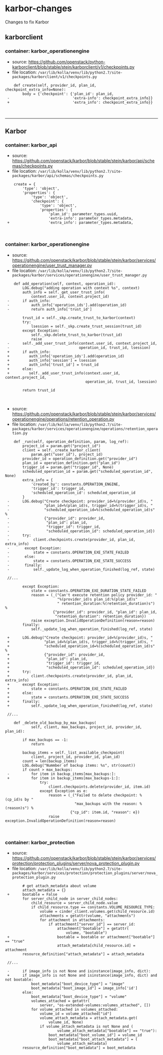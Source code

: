 # karbor-changes
Changes to fix Karbor

## karborclient

### container: karbor_operationengine
- source: https://github.com/openstack/python-karborclient/blob/stable/stein/karborclient/v1/checkpoints.py
- file location: `/var/lib/kolla/venv/lib/python2.7/site-packages/karborclient/v1/checkpoints.py`
```
    def create(self, provider_id, plan_id, checkpoint_extra_info=None):
        body = {'checkpoint': {'plan_id': plan_id,
 -                             'extra-info': checkpoint_extra_info}}
 +                             'extra_info': checkpoint_extra_info}}
```
&nbsp;
____________________________________________________________________________________________________

## Karbor 

### container: karbor_api

- source: https://github.com/openstack/karbor/blob/stable/stein/karbor/api/schemas/checkpoints.py
- file location: `/var/lib/kolla/venv/lib/python2.7/site-packages/karbor/api/schemas/checkpoints.py`
```
    create = {
        'type': 'object',
        'properties': {
            'type': 'object',
            'checkpoint': {
                'type': 'object',
                'properties': {
                    'plan_id': parameter_types.uuid,
                    'extra-info': parameter_types.metadata,
 +                  'extra_info': parameter_types.metadata,
```
&nbsp;

### container: karbor_operationengine

- source: https://github.com/openstack/karbor/blob/stable/stein/karbor/services/operationengine/user_trust_manager.py
- file location: `/var/lib/kolla/venv/lib/python2.7/site-packages/karbor/services/operationengine/user_trust_manager.py`
```
    def add_operation(self, context, operation_id):
        LOG.debug("adding operation with context %s", context)
        auth_info = self._get_user_trust_info(
            context.user_id, context.project_id)
 -      if auth_info:
 -          auth_info['operation_ids'].add(operation_id)
 -          return auth_info['trust_id']

        trust_id = self._skp.create_trust_to_karbor(context)
        try:
            lsession = self._skp.create_trust_session(trust_id)
        except Exception:
            self._skp.delete_trust_to_karbor(trust_id)
            raise
 -      self._add_user_trust_info(context.user_id, context.project_id,
 -                                operation_id, trust_id, lsession)
 +      if auth_info:
 +         auth_info['operation_ids'].add(operation_id)
 +         auth_info['session'] = lsession
 +         auth_info['trust_id'] = trust_id
 +      else:
 +         self._add_user_trust_info(context.user_id, context.project_id,
                                     operation_id, trust_id, lsession)

        return trust_id
```
&nbsp;

- source: https://github.com/openstack/karbor/blob/stable/stein/karbor/services/operationengine/operations/retention_operation.py
- file location: `/var/lib/kolla/venv/lib/python2.7/site-packages/karbor/services/operationengine/operations/retention_operation.py`
```
    def _run(self, operation_definition, param, log_ref):
        project_id = param.get("project_id")
        client = self._create_karbor_client(
            param.get("user_id"), project_id)
        provider_id = operation_definition.get("provider_id")
        plan_id = operation_definition.get("plan_id")
        trigger_id = param.get("trigger_id", None)
        scheduled_operation_id = param.get("scheduled_operation_id", None)
        extra_info = {
            'created_by': constants.OPERATION_ENGINE,
            'trigger_id': trigger_id,
            'scheduled_operation_id': scheduled_operation_id
        }
 -      LOG.debug("Create checkpoint: provider_id=%(provider_id)s, "
 -                "plan_id=%(plan_id)s, trigger_id=%(trigger_id)s, "
 -                "scheduled_operation_id=%(scheduled_operation_id)s" %
 -                {"provider_id": provider_id,
 -                 "plan_id": plan_id,
 -                 "trigger_id": trigger_id,
 -                 "scheduled_operation_id": scheduled_operation_id})
 -      try:
 -           client.checkpoints.create(provider_id, plan_id, extra_info)
 -       except Exception:
 -           state = constants.OPERATION_EXE_STATE_FAILED
 -       else:
 -           state = constants.OPERATION_EXE_STATE_SUCCESS
 -       finally:
 -           self._update_log_when_operation_finished(log_ref, state)

 //...

        except Exception:
            state = constants.OPERATION_EXE_DURATION_STATE_FAILED
            reason = (_("Can't execute retention policy provider_id: "
                        "%(provider_id)s plan_id:%(plan_id)s"
                        " retention_duration:%(retention_duration)s") %
                      {"provider_id": provider_id, "plan_id": plan_id,
                       "retention_duration": retention_duration})
            raise exception.InvalidOperationDefinition(reason=reason)
        finally:
            self._update_log_when_operation_finished(log_ref, state)

 +      LOG.debug("Create checkpoint: provider_id=%(provider_id)s, "
 +                "plan_id=%(plan_id)s, trigger_id=%(trigger_id)s, "
 +                "scheduled_operation_id=%(scheduled_operation_id)s" %
 +                {"provider_id": provider_id,
 +                 "plan_id": plan_id,
 +                 "trigger_id": trigger_id,
 +                 "scheduled_operation_id": scheduled_operation_id})
 +      try:
 +          client.checkpoints.create(provider_id, plan_id, extra_info)
 +      except Exception:
 +          state = constants.OPERATION_EXE_STATE_FAILED
 +      else:
 +          state = constants.OPERATION_EXE_STATE_SUCCESS
 +      finally:
 +          self._update_log_when_operation_finished(log_ref, state)

 //...

    def _delete_old_backup_by_max_backups(
            self, client, max_backups, project_id, provider_id, plan_id):

        if max_backups == -1:
            return

        backup_items = self._list_available_checkpoint(
            client, project_id, provider_id, plan_id)
        count = len(backup_items)
        LOG.debug("Nummber of backup items: %s", str(count))
        if count > max_backups:
 -          for item in backup_items[max_backups:]:
 +          for item in backup_items[max_backups-1:]:
                try:
                    client.checkpoints.delete(provider_id, item.id)
                except Exception as e:
                    reason = (_("Failed to delete checkpoint: %(cp_id)s by "
                                "max_backups with the reason: %(reason)s") %
                              {"cp_id": item.id, "reason": e})
                    raise exception.InvalidOperationDefinition(reason=reason)
```
&nbsp;

### container: karbor_protection

- source: https://github.com/openstack/karbor/blob/stable/stein/karbor/services/protection/protection_plugins/server/nova_protection_plugin.py
- file location: `/var/lib/kolla/venv/lib/python2.7/site-packages/karbor/services/protection/protection_plugins/server/nova_protection_plugin.py`
```
        # get attach_metadata about volume
        attach_metadata = {}
 +      bootable = False
        for server_child_node in server_child_nodes:
            child_resource = server_child_node.value
            if child_resource.type == constants.VOLUME_RESOURCE_TYPE:
                volume = cinder_client.volumes.get(child_resource.id)
                attachments = getattr(volume, "attachments")
                for attachment in attachments:
                    if attachment["server_id"] == server_id:
                        attachment["bootable"] = getattr(
                            volume, "bootable")
 +                      bootable = bootable or attachment["bootable"] == "true"
                        attach_metadata[child_resource.id] = attachment
        resource_definition["attach_metadata"] = attach_metadata

 //...

 -      if image_info is not None and isinstance(image_info, dict):
 +      if image_info is not None and isinstance(image_info, dict) and not bootable:
            boot_metadata["boot_device_type"] = "image"
            boot_metadata["boot_image_id"] = image_info['id']
        else:
            boot_metadata["boot_device_type"] = "volume"
            volumes_attached = getattr(
                server, "os-extended-volumes:volumes_attached", [])
            for volume_attached in volumes_attached:
                volume_id = volume_attached["id"]
                volume_attach_metadata = attach_metadata.get(
                    volume_id, None)
                if volume_attach_metadata is not None and (
                        volume_attach_metadata["bootable"] == "true"):
                    boot_metadata["boot_volume_id"] = volume_id
                    boot_metadata["boot_attach_metadata"] = (
                        volume_attach_metadata)
        resource_definition["boot_metadata"] = boot_metadata

```